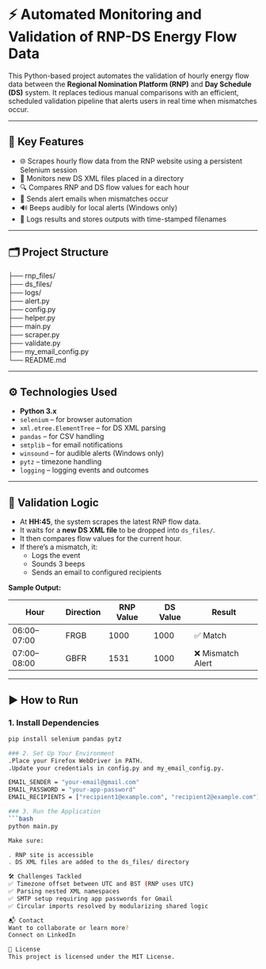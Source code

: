 # ⚡ Automated Monitoring and Validation of RNP-DS Energy Flow Data

This Python-based project automates the validation of hourly energy flow data between the **Regional Nomination Platform (RNP)** and **Day Schedule (DS)** system. It replaces tedious manual comparisons with an efficient, scheduled validation pipeline that alerts users in real time when mismatches occur.

---

## 📌 Key Features

- 🌐 Scrapes hourly flow data from the RNP website using a persistent Selenium session
- 📂 Monitors new DS XML files placed in a directory
- 🔍 Compares RNP and DS flow values for each hour
- 📧 Sends alert emails when mismatches occur
- 🔊 Beeps audibly for local alerts (Windows only)
- 🧾 Logs results and stores outputs with time-stamped filenames

---

## 🗂 Project Structure

├── rnp_files/  
├── ds_files/  
├── logs/  
├── alert.py  
├── config.py  
├── helper.py  
├── main.py  
├── scraper.py  
├── validate.py  
├── my_email_config.py  
└── README.md

---

## ⚙️ Technologies Used

- **Python 3.x**
- `selenium` – for browser automation
- `xml.etree.ElementTree` – for DS XML parsing
- `pandas` – for CSV handling
- `smtplib` – for email notifications
- `winsound` – for audible alerts (Windows only)
- `pytz` – timezone handling
- `logging` – logging events and outcomes

---

## 🧪 Validation Logic

- At **HH:45**, the system scrapes the latest RNP flow data.
- It waits for a **new DS XML file** to be dropped into `ds_files/`.
- It then compares flow values for the current hour.
- If there’s a mismatch, it:
  - Logs the event
  - Sounds 3 beeps
  - Sends an email to configured recipients

**Sample Output:**

| Hour         | Direction | RNP Value | DS Value | Result             |
|--------------|-----------|-----------|----------|--------------------|
| 06:00–07:00  | FRGB      | 1000      | 1000     | ✅ Match           |
| 07:00–08:00  | GBFR      | 1531      | 1000     | ❌ Mismatch Alert  |

---

## ▶️ How to Run

### 1. Install Dependencies

```bash
pip install selenium pandas pytz

### 2. Set Up Your Environment
.Place your Firefox WebDriver in PATH.
.Update your credentials in config.py and my_email_config.py.

EMAIL_SENDER = "your-email@gmail.com"
EMAIL_PASSWORD = "your-app-password"
EMAIL_RECIPIENTS = ["recipient1@example.com", "recipient2@example.com"]

### 3. Run the Application
```bash
python main.py

Make sure:

. RNP site is accessible
. DS XML files are added to the ds_files/ directory

🛠 Challenges Tackled
✅ Timezone offset between UTC and BST (RNP uses UTC)
✅ Parsing nested XML namespaces
✅ SMTP setup requiring app passwords for Gmail
✅ Circular imports resolved by modularizing shared logic

📬 Contact
Want to collaborate or learn more?
Connect on LinkedIn

📝 License
This project is licensed under the MIT License.
